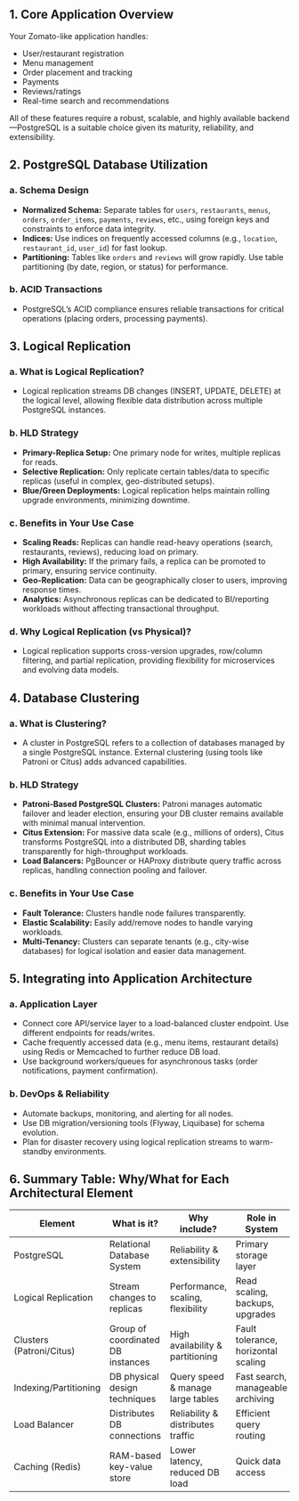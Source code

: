 ## 1. **Core Application Overview**

Your Zomato-like application handles:
- User/restaurant registration
- Menu management
- Order placement and tracking
- Payments
- Reviews/ratings
- Real-time search and recommendations

All of these features require a robust, scalable, and highly available backend—PostgreSQL is a suitable choice given its maturity, reliability, and extensibility.

## 2. **PostgreSQL Database Utilization**

### **a. Schema Design**
- **Normalized Schema:** Separate tables for `users`, `restaurants`, `menus`, `orders`, `order_items`, `payments`, `reviews`, etc., using foreign keys and constraints to enforce data integrity.
- **Indices:** Use indices on frequently accessed columns (e.g., `location`, `restaurant_id`, `user_id`) for fast lookup.
- **Partitioning:** Tables like `orders` and `reviews` will grow rapidly. Use table partitioning (by date, region, or status) for performance.

### **b. ACID Transactions**
- PostgreSQL’s ACID compliance ensures reliable transactions for critical operations (placing orders, processing payments).

## 3. **Logical Replication**

### **a. What is Logical Replication?**
- Logical replication streams DB changes (INSERT, UPDATE, DELETE) at the logical level, allowing flexible data distribution across multiple PostgreSQL instances.

### **b. HLD Strategy**
- **Primary-Replica Setup:** One primary node for writes, multiple replicas for reads.
- **Selective Replication:** Only replicate certain tables/data to specific replicas (useful in complex, geo-distributed setups).
- **Blue/Green Deployments:** Logical replication helps maintain rolling upgrade environments, minimizing downtime.

### **c. Benefits in Your Use Case**
- **Scaling Reads:** Replicas can handle read-heavy operations (search, restaurants, reviews), reducing load on primary.
- **High Availability:** If the primary fails, a replica can be promoted to primary, ensuring service continuity.
- **Geo-Replication:** Data can be geographically closer to users, improving response times.
- **Analytics:** Asynchronous replicas can be dedicated to BI/reporting workloads without affecting transactional throughput.

### **d. Why Logical Replication (vs Physical)?**
- Logical replication supports cross-version upgrades, row/column filtering, and partial replication, providing flexibility for microservices and evolving data models.

## 4. **Database Clustering**

### **a. What is Clustering?**
- A cluster in PostgreSQL refers to a collection of databases managed by a single PostgreSQL instance. External clustering (using tools like Patroni or Citus) adds advanced capabilities.

### **b. HLD Strategy**
- **Patroni-Based PostgreSQL Clusters:** Patroni manages automatic failover and leader election, ensuring your DB cluster remains available with minimal manual intervention.
- **Citus Extension:** For massive data scale (e.g., millions of orders), Citus transforms PostgreSQL into a distributed DB, sharding tables transparently for high-throughput workloads.
- **Load Balancers:** PgBouncer or HAProxy distribute query traffic across replicas, handling connection pooling and failover.

### **c. Benefits in Your Use Case**
- **Fault Tolerance:** Clusters handle node failures transparently.
- **Elastic Scalability:** Easily add/remove nodes to handle varying workloads.
- **Multi-Tenancy:** Clusters can separate tenants (e.g., city-wise databases) for logical isolation and easier data management.

## 5. **Integrating into Application Architecture**

### **a. Application Layer**
- Connect core API/service layer to a load-balanced cluster endpoint. Use different endpoints for reads/writes.
- Cache frequently accessed data (e.g., menu items, restaurant details) using Redis or Memcached to further reduce DB load.
- Use background workers/queues for asynchronous tasks (order notifications, payment confirmation).

### **b. DevOps & Reliability**
- Automate backups, monitoring, and alerting for all nodes.
- Use DB migration/versioning tools (Flyway, Liquibase) for schema evolution.
- Plan for disaster recovery using logical replication streams to warm-standby environments.

## 6. **Summary Table: Why/What for Each Architectural Element**

| Element                 | What is it?                        | Why include?                     | Role in System                    |
|-------------------------|------------------------------------|-----------------------------------|------------------------------------|
| PostgreSQL              | Relational Database System          | Reliability & extensibility       | Primary storage layer              |
| Logical Replication     | Stream changes to replicas          | Performance, scaling, flexibility | Read scaling, backups, upgrades    |
| Clusters (Patroni/Citus)| Group of coordinated DB instances   | High availability & partitioning  | Fault tolerance, horizontal scaling|
| Indexing/Partitioning   | DB physical design techniques       | Query speed & manage large tables | Fast search, manageable archiving  |
| Load Balancer           | Distributes DB connections          | Reliability & distributes traffic | Efficient query routing            |
| Caching (Redis)         | RAM-based key-value store           | Lower latency, reduced DB load    | Quick data access                  |

